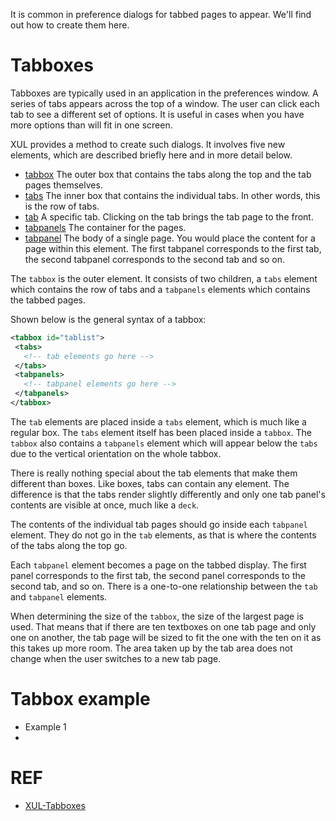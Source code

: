 It is common in preference dialogs for tabbed pages to appear. We'll find out how to create them here.

# Tabboxes

Tabboxes are typically used in an application in the preferences window. A series of tabs appears across the top of a window. The user can click each tab to see a different set of options. It is useful in cases when you have more options than will fit in one screen.

XUL provides a method to create such dialogs. It involves five new elements, which are described briefly here and in more detail below.

 - [tabbox](./tabbox.md) The outer box that contains the tabs along the top and the tab pages themselves.
 - [tabs](./tabs.md) The inner box that contains the individual tabs. In other words, this is the row of tabs.
 - [tab](./tab.md) A specific tab. Clicking on the tab brings the tab page to the front.
 - [tabpanels](./tabpanels.md) The container for the pages.
 - [tabpanel](./tabpanels.md) The body of a single page. You would place the content for a page within this element. The first tabpanel corresponds to the first tab, the second tabpanel corresponds to the second tab and so on.

 The `tabbox` is the outer element. It consists of two children, a `tabs` element which contains the row of tabs and a `tabpanels` elements which contains the tabbed pages.

 Shown below is the general syntax of a tabbox:

 ```xml
 <tabbox id="tablist">
  <tabs>
    <!-- tab elements go here -->
  </tabs>
  <tabpanels>
    <!-- tabpanel elements go here -->
  </tabpanels>
</tabbox>
```

The `tab` elements are placed inside a `tabs` element, which is much like a regular box. The `tabs` element itself has been placed inside a `tabbox`. The `tabbox` also contains a `tabpanels` element which will appear below the `tabs` due to the vertical orientation on the whole tabbox.

There is really nothing special about the tab elements that make them different than boxes. Like boxes, tabs can contain any element. The difference is that the tabs render slightly differently and only one tab panel's contents are visible at once, much like a `deck`.

The contents of the individual tab pages should go inside each `tabpanel` element. They do not go in the `tab` elements, as that is where the contents of the tabs along the top go.

Each `tabpanel` element becomes a page on the tabbed display. The first panel corresponds to the first tab, the second panel corresponds to the second tab, and so on. There is a one-to-one relationship between the `tab` and `tabpanel` elements.

When determining the size of the `tabbox`, the size of the largest page is used. That means that if there are ten textboxes on one tab page and only one on another, the tab page will be sized to fit the one with the ten on it as this takes up more room. The area taken up by the tab area does not change when the user switches to a new tab page.

# Tabbox example

 - Example 1
 - 

# REF 

 - [XUL-Tabboxes](https://developer.mozilla.org/en-US/docs/Archive/Mozilla/XUL/Tutorial/Tabboxes)
